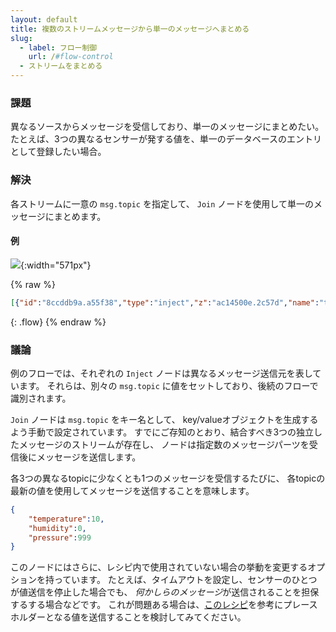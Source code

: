 ```yaml
---
layout: default
title: 複数のストリームメッセージから単一のメッセージへまとめる
slug:
  - label: フロー制御
    url: /#flow-control
  - ストリームをまとめる
---
```


### 課題

異なるソースからメッセージを受信しており、単一のメッセージにまとめたい。
たとえば、3つの異なるセンサーが発する値を、単一のデータベースのエントリとして登録したい場合。

### 解決

各ストリームに一意の `msg.topic` を指定して、
<code class="node">Join</code> ノードを使用して単一のメッセージにまとめます。

#### 例

![](/images/basic/join-streams.png){:width="571px"}

{% raw %}
~~~json
[{"id":"8ccddb9a.a55f38","type":"inject","z":"ac14500e.2c57d","name":"temperature","topic":"temperature","payload":"10","payloadType":"num","repeat":"","crontab":"","once":false,"onceDelay":0.1,"x":110,"y":1760,"wires":[["47b769c5.cb0e28"]]},{"id":"47b769c5.cb0e28","type":"join","z":"ac14500e.2c57d","name":"","mode":"custom","build":"object","property":"payload","propertyType":"msg","key":"topic","joiner":"\\n","joinerType":"str","accumulate":false,"timeout":"","count":"3","reduceRight":false,"reduceExp":"","reduceInit":"","reduceInitType":"","reduceFixup":"","x":310,"y":1800,"wires":[["f9afb265.b11b7"]]},{"id":"f9afb265.b11b7","type":"debug","z":"ac14500e.2c57d","name":"","active":true,"tosidebar":true,"console":false,"tostatus":false,"complete":"false","x":470,"y":1800,"wires":[]},{"id":"2d269127.4f04ce","type":"inject","z":"ac14500e.2c57d","name":"humidity","topic":"humidity","payload":"","payloadType":"num","repeat":"","crontab":"","once":false,"onceDelay":0.1,"x":100,"y":1800,"wires":[["47b769c5.cb0e28"]]},{"id":"d6fbe805.0e4628","type":"inject","z":"ac14500e.2c57d","name":"pressure","topic":"pressure","payload":"999","payloadType":"num","repeat":"","crontab":"","once":false,"onceDelay":0.1,"x":100,"y":1840,"wires":[["47b769c5.cb0e28"]]}]
~~~
{: .flow}
{% endraw %}

### 議論

例のフローでは、それぞれの <code class="node">Inject</code> ノードは異なるメッセージ送信元を表しています。
それらは、別々の `msg.topic` に値をセットしており、後続のフローで識別されます。

<code class="node">Join</code> ノードは `msg.topic` をキー名として、
key/valueオブジェクトを生成するよう手動で設定されています。
すでにご存知のとおり、結合すべき3つの独立したメッセージのストリームが存在し、
ノードは指定数のメッセージパーツを受信後にメッセージを送信します。

各3つの異なるtopicに少なくとも1つのメッセージを受信するたびに、
各topicの最新の値を使用してメッセージを送信することを意味します。

```json
{
    "temperature":10,
    "humidity":0,
    "pressure":999
}
```

このノードにはさらに、レシピ内で使用されていない場合の挙動を変更するオプションを持っています。
たとえば、タイムアウトを設定し、センサーのひとつが値送信を停止した場合でも、
*何かしらのメッセージ*が送信されることを担保するする場合などです。
これが問題ある場合は、[このレシピ](/basic/trigger-placeholder)を参考にプレースホルダーとなる値を送信することを検討してみてください。
